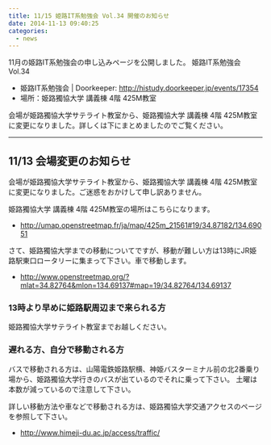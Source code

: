 ```yaml
---
title: 11/15 姫路IT系勉強会 Vol.34 開催のお知らせ
date: 2014-11-13 09:40:25
categories:
  - news
---
```


11月の姫路IT系勉強会の申し込みページを公開しました。 姫路IT系勉強会 Vol.34

-   姫路IT系勉強会 | Doorkeeper: <http://histudy.doorkeeper.jp/events/17354>
-   場所：姫路獨協大学 講義棟 4階 425M教室

会場が姫路獨協大学サテライト教室から、姫路獨協大学 講義棟 4階 425M教室に変更になりました。詳しくは下にまとめましたのでご覧ください。

------------------------------------------------------------------------

11/13 会場変更のお知らせ
------------------------

会場が姫路獨協大学サテライト教室から、姫路獨協大学 講義棟 4階 425M教室に変更になりました。ご迷惑をおかけして申し訳ありません。

姫路獨協大学 講義棟 4階 425M教室の場所はこちらになります。

-   <http://umap.openstreetmap.fr/ja/map/425m_21561#19/34.87182/134.69051>

さて、姫路獨協大学までの移動についてですが、移動が難しい方は13時にJR姫路駅東口ロータリーに集まって下さい。車で移動します。

-   <http://www.openstreetmap.org/?mlat=34.82764&mlon=134.69137#map=19/34.82764/134.69137>

### 13時より早めに姫路駅周辺まで来られる方

姫路獨協大学サテライト教室までお越しください。

### 遅れる方、自分で移動される方

バスで移動される方は、山陽電鉄姫路駅横、神姫バスターミナル前の北2番乗り場から、姫路獨協大学行きのバスが出ているのでそれに乗って下さい。
土曜は本数が減っているので注意して下さい。

詳しい移動方法や車などで移動される方は、姫路獨協大学交通アクセスのページを参照して下さい。

-   <http://www.himeji-du.ac.jp/access/traffic/>

